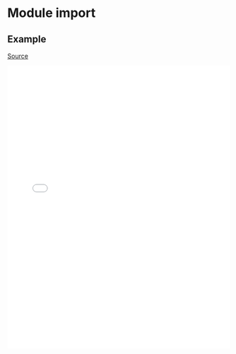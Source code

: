 # Module import

## Example

[Source](https://github.com/org-arl/leaflet-tracksymbol2/tree/master/examples/basic)

<iframe style="width: 100%; height: 640px; border: 0;" src="./projects/basic"></iframe>
